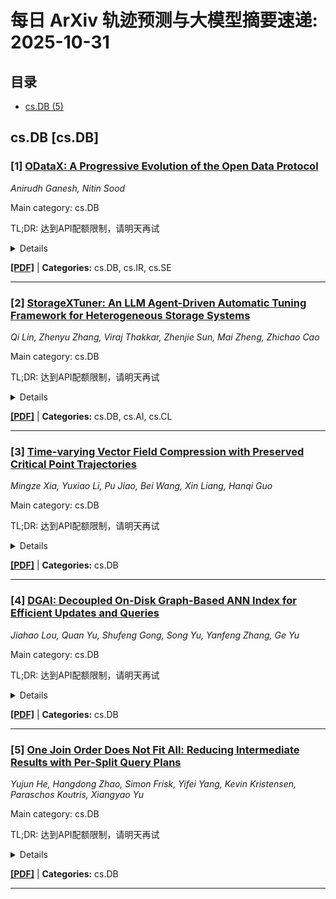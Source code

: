 # 每日 ArXiv 轨迹预测与大模型摘要速递: 2025-10-31

## 目录

- [cs.DB (5)](#cs-db)

## cs.DB [cs.DB]
### [1] [ODataX: A Progressive Evolution of the Open Data Protocol](https://arxiv.org/abs/2510.24761)
*Anirudh Ganesh, Nitin Sood*

Main category: cs.DB

TL;DR: 达到API配额限制，请明天再试


<details>
  <summary>Details</summary>
Motivation: Error: API quota exceeded

Method: Error: API quota exceeded

Result: Error: API quota exceeded

Conclusion: 请联系管理员或等待明天API配额重置。

Abstract: The Open Data Protocol (OData) provides a standardized approach for building and consuming RESTful APIs with rich query capabilities. Despite its power and maturity, OData adoption remains confined primarily to enterprise environments, particularly within Microsoft and SAP ecosystems. This paper analyzes the key barriers preventing wider OData adoption and introduces ODataX, an evolved version of the protocol designed to address these limitations. ODataX maintains backward compatibility with OData v4 while introducing progressive complexity disclosure through simplified query syntax, built-in performance guardrails via query cost estimation, and enhanced caching mechanisms. This work aims to bridge the gap between enterprise-grade query standardization and the simplicity demanded by modern web development practices.

</details>

[**[PDF]**](https://arxiv.org/pdf/2510.24761) | **Categories:** cs.DB, cs.IR, cs.SE

---

### [2] [StorageXTuner: An LLM Agent-Driven Automatic Tuning Framework for Heterogeneous Storage Systems](https://arxiv.org/abs/2510.25017)
*Qi Lin, Zhenyu Zhang, Viraj Thakkar, Zhenjie Sun, Mai Zheng, Zhichao Cao*

Main category: cs.DB

TL;DR: 达到API配额限制，请明天再试


<details>
  <summary>Details</summary>
Motivation: Error: API quota exceeded

Method: Error: API quota exceeded

Result: Error: API quota exceeded

Conclusion: 请联系管理员或等待明天API配额重置。

Abstract: Automatically configuring storage systems is hard: parameter spaces are large and conditions vary across workloads, deployments, and versions. Heuristic and ML tuners are often system specific, require manual glue, and degrade under changes. Recent LLM-based approaches help but usually treat tuning as a single-shot, system-specific task, which limits cross-system reuse, constrains exploration, and weakens validation. We present StorageXTuner, an LLM agent-driven auto-tuning framework for heterogeneous storage engines. StorageXTuner separates concerns across four agents - Executor (sandboxed benchmarking), Extractor (performance digest), Searcher (insight-guided configuration exploration), and Reflector (insight generation and management). The design couples an insight-driven tree search with layered memory that promotes empirically validated insights and employs lightweight checkers to guard against unsafe actions. We implement a prototype and evaluate it on RocksDB, LevelDB, CacheLib, and MySQL InnoDB with YCSB, MixGraph, and TPC-H/C. Relative to out-of-the-box settings and to ELMo-Tune, StorageXTuner reaches up to 575% and 111% higher throughput, reduces p99 latency by as much as 88% and 56%, and converges with fewer trials.

</details>

[**[PDF]**](https://arxiv.org/pdf/2510.25017) | **Categories:** cs.DB, cs.AI, cs.CL

---

### [3] [Time-varying Vector Field Compression with Preserved Critical Point Trajectories](https://arxiv.org/abs/2510.25143)
*Mingze Xia, Yuxiao Li, Pu Jiao, Bei Wang, Xin Liang, Hanqi Guo*

Main category: cs.DB

TL;DR: 达到API配额限制，请明天再试


<details>
  <summary>Details</summary>
Motivation: Error: API quota exceeded

Method: Error: API quota exceeded

Result: Error: API quota exceeded

Conclusion: 请联系管理员或等待明天API配额重置。

Abstract: Scientific simulations and observations are producing vast amounts of time-varying vector field data, making it hard to store them for archival purposes and transmit them for analysis. Lossy compression is considered a promising approach to reducing these data because lossless compression yields low compression ratios that barely mitigate the problem. However, directly applying existing lossy compression methods to timevarying vector fields may introduce undesired distortions in critical-point trajectories, a crucial feature that encodes key properties of the vector field. In this work, we propose an efficient lossy compression framework that exactly preserves all critical-point trajectories in time-varying vector fields. Our contributions are threefold. First, we extend the theory for preserving critical points in space to preserving critical-point trajectories in space-time, and develop a compression framework to realize the functionality. Second, we propose a semi-Lagrange predictor to exploit the spatiotemporal correlations in advectiondominated regions, and combine it with the traditional Lorenzo predictor for improved compression efficiency. Third, we evaluate our method against state-of-the-art lossy and lossless compressors using four real-world scientific datasets. Experimental results demonstrate that the proposed method delivers up to 124.48X compression ratios while effectively preserving all critical-point trajectories. This compression ratio is up to 56.07X higher than that of the best lossless compressors, and none of the existing lossy compressors can preserve all critical-point trajectories at similar compression ratios.

</details>

[**[PDF]**](https://arxiv.org/pdf/2510.25143) | **Categories:** cs.DB

---

### [4] [DGAI: Decoupled On-Disk Graph-Based ANN Index for Efficient Updates and Queries](https://arxiv.org/abs/2510.25401)
*Jiahao Lou, Quan Yu, Shufeng Gong, Song Yu, Yanfeng Zhang, Ge Yu*

Main category: cs.DB

TL;DR: 达到API配额限制，请明天再试


<details>
  <summary>Details</summary>
Motivation: Error: API quota exceeded

Method: Error: API quota exceeded

Result: Error: API quota exceeded

Conclusion: 请联系管理员或等待明天API配额重置。

Abstract: On-disk graph-based indexes are widely used in approximate nearest neighbor (ANN) search systems for large-scale, high-dimensional vectors. However, traditional coupled storage methods, which store vectors within the index, are inefficient for index updates. Coupled storage incurs excessive redundant vector reads and writes when updating the graph topology, leading to significant invalid I/O. To address this issue, we propose a decoupled storage architecture. While a decoupled architecture reduces query performance. To overcome this limitation, we design two tailored strategies: (i) a three-stage query mechanism that leverages multiple PQ compressed vectors to filter invalid I/O and computations, and (ii) an incremental page-level topological reordering strategy that incrementally inserts new nodes into pages containing their most similar neighbors to mitigate read amplification. Together, these techniques substantially reduce both I/O and computational overhead during ANN search. Experimental results show that the decoupled architecture improves update speed by 10.05x for insertions and 6.89x for deletions, while the three-stage query and incremental reordering enhance query efficiency by 2.66x compared to the traditional coupled architecture.

</details>

[**[PDF]**](https://arxiv.org/pdf/2510.25401) | **Categories:** cs.DB

---

### [5] [One Join Order Does Not Fit All: Reducing Intermediate Results with Per-Split Query Plans](https://arxiv.org/abs/2510.25684)
*Yujun He, Hangdong Zhao, Simon Frisk, Yifei Yang, Kevin Kristensen, Paraschos Koutris, Xiangyao Yu*

Main category: cs.DB

TL;DR: 达到API配额限制，请明天再试


<details>
  <summary>Details</summary>
Motivation: Error: API quota exceeded

Method: Error: API quota exceeded

Result: Error: API quota exceeded

Conclusion: 请联系管理员或等待明天API配额重置。

Abstract: Minimizing intermediate results is critical for efficient multi-join query processing. Although the seminal Yannakakis algorithm offers strong guarantees for acyclic queries, cyclic queries remain an open challenge. In this paper, we propose SplitJoin, a framework that introduces split as a first-class query operator. By partitioning input tables into heavy and light parts, SplitJoin allows different data partitions to use distinct query plans, with the goal of reducing intermediate sizes using existing binary join engines. We systematically explore the design space for split-based optimizations, including threshold selection, split strategies, and join ordering after splits. Implemented as a front-end to DuckDB and Umbra, SplitJoin achieves substantial improvements: on DuckDB, SplitJoin completes 43 social network queries (vs. 29 natively), achieving 2.1x faster runtime and 7.9x smaller intermediates on average (up to 13.6x and 74x, respectively); on Umbra, it completes 45 queries (vs. 35), achieving 1.3x speedups and 1.2x smaller intermediates on average (up to 6.1x and 2.1x, respectively).

</details>

[**[PDF]**](https://arxiv.org/pdf/2510.25684) | **Categories:** cs.DB

---
